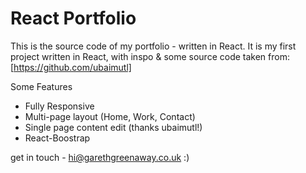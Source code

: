 # React Portfolio

This is the source code of my portfolio - written in React. It is my first project written in React, with inspo & some source code taken from:
[https://github.com/ubaimutl]

Some Features
- Fully Responsive
- Multi-page layout (Home, Work, Contact)
- Single page content edit (thanks ubaimutl!)
- React-Boostrap

get in touch - hi@garethgreenaway.co.uk :)
